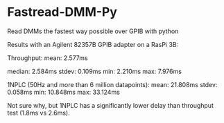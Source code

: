 # Fastread-DMM-Py
Read DMMs the fastest way possible over GPIB with python

Results with an Agilent 82357B GPIB adapter on a RasPi 3B:

Throughput:
mean: 2.577ms

median: 2.584ms
stdev: 0.109ms
min: 2.210ms
max: 7.976ms

1NPLC (50Hz and more than 6 million datapoints):
mean: 21.808ms
stdev: 0.058ms
min: 10.848ms
max: 33.124ms

Not sure why, but 1NPLC has a significantly lower delay than throughput test (1.8ms vs 2.6ms).

